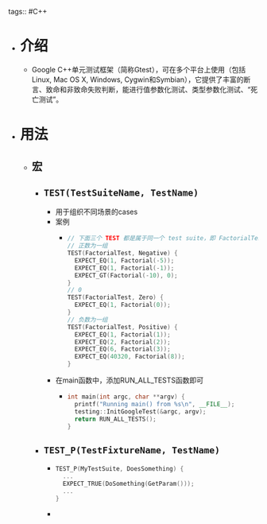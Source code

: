 tags:: #C++

- # 介绍
	- Google C++单元测试框架（简称Gtest），可在多个平台上使用（包括Linux, Mac OS X, Windows, Cygwin和Symbian），它提供了丰富的断言、致命和非致命失败判断，能进行值参数化测试、类型参数化测试、“死亡测试”。
- # 用法
	- ## 宏
		- ## `TEST(TestSuiteName, TestName)`
			- 用于组织不同场景的cases
			- 案例
				- ```cpp
				  // 下面三个 TEST 都是属于同一个 test suite，即 FactorialTest
				  // 正数为一组
				  TEST(FactorialTest, Negative) {
				    EXPECT_EQ(1, Factorial(-5));
				    EXPECT_EQ(1, Factorial(-1));
				    EXPECT_GT(Factorial(-10), 0);
				  }
				  // 0
				  TEST(FactorialTest, Zero) {
				    EXPECT_EQ(1, Factorial(0));
				  }
				  // 负数为一组
				  TEST(FactorialTest, Positive) {
				    EXPECT_EQ(1, Factorial(1));
				    EXPECT_EQ(2, Factorial(2));
				    EXPECT_EQ(6, Factorial(3));
				    EXPECT_EQ(40320, Factorial(8));
				  }
				  
				  ```
			- 在main函数中，添加RUN_ALL_TESTS函数即可
				- ```cpp
				  int main(int argc, char **argv) {
				    printf("Running main() from %s\n", __FILE__);
				    testing::InitGoogleTest(&argc, argv);
				    return RUN_ALL_TESTS();   
				  }
				  ```
		- ## `TEST_P(TestFixtureName, TestName)`
			- ```cpp
			  TEST_P(MyTestSuite, DoesSomething) {
			    ...
			    EXPECT_TRUE(DoSomething(GetParam()));
			    ...
			  }
			  ```
			-